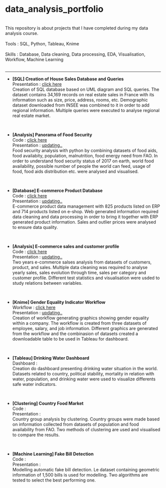 # data_analysis_portfolio
<br/>
This repository is about projects that I have completed during my data analysis course. <br/><br/>
Tools : SQL, Python, Tableau, Knime <br/><br/>
Skills : Database, Data cleaning, Data processing, EDA, Visualisation, Workflow, Machine Learning <br/>
<br/>

----------

- **[SQL] Creation of House Sales Database and Queries**<br/>
Presentation : [click here](https://github.com/haejiyun/data_analysis_portfolio/blob/main/1.%20Sql%20-%20database%20and%20queries/creation_requete_bdd.pdf)<br/>
Creation of SQL database based on UML diagram and SQL queries. The dataset contains 34,169 records on real estate sales in France with its information such as size, price, address, rooms, etc. Demographic dataset downloaded from INSEE was combined to it in order to add regional information. Multiple queries were executed to analyse regional real estate market.
<br/>

- **[Analysis] Panorama of Food Security**<br/>
Code : [click here](https://github.com/haejiyun/data_analysis_portfolio/blob/main/2.%20Analysis%20-%20public%20health/panorama_malnutrition.ipynb)<br/>
Presentation : [updating..]()<br/>
Food security analysis with python by combining datasets of food aids, food availabity, population, malnutrition, food energy need from FAO. In order to understand food security status of 2017 on earth, world food availability, possible number of people the world can feed, usage of food, food aids distribution etc. were analysed and visualised.
<br/>

- **[Database] E-commerce Product Database**<br/>
Code : [click here](https://github.com/haejiyun/data_analysis_portfolio/blob/main/3.%20Database%20-%20ecommerce/gestion_de_donnees.ipynb)<br/>
Presentation : [updating..]()<br/>
E-commerce product data management with 825 products listed on ERP and 714 products listed on e-shop. Web generated information required data cleaning and data processing in order to bring it together with ERP generated product information. Sales and outlier prices were analysed to ensure data quality.
<br/>

- **[Analysis] E-commerce sales and customer profile**<br/>
Code : [click here](https://github.com/haejiyun/data_analysis_portfolio/blob/main/4.%20Analysis%20-%20sales/analyse_ventes.ipynb)<br/>
Presentation : [updating..]()<br/>
Two years e-commerce salses analysis from datasets of customers, product, and sales. Multiple data cleaning was required to analyse yearly sales, sales evolution through time, sales per category and customer profile. Different test statistics and visualisation were usded to study relations between variables.
<br/>

- **[Knime] Gender Equality Indicator Workflow**<br/>
Workflow : [click here](https://github.com/haejiyun/data_analysis_portfolio/blob/main/5.%20Knime%20-%20Workflow/indicateurs_workflow.knime)<br/>
Presentation : [updating..]()<br/>
Creation of workflow generating graphics showing gender equality within a company. The workflow is created from three datasets of employee, salary, and job information. Different graphics are generated from the workflow and the combinasion of datasets created a downloadable table to be used in Tableau for dashboard.
<br/>

- **[Tableau] Drinking Water Dashboard**<br/>
Dashboard : []()<br/>
Creation do dashboard presenting drinking water situation in the world. Datasets related to country, political stability, mortality in relation with water, population, and drinking water were used to visualize differents safe water indicators.
<br/>

- **[Clustering] Country Food Market**<br/>
Code : []()<br/>
Presentation : []()<br/>
Country group analysis by clustering. Country groups were made based on information collected from datasets of population and food availability from FAO. Two methods of clustering are used and visualised to compare the results.
<br/>

- **[Machine Learning] Fake Bill Detection**<br/>
Code : []()<br/>
Presentation : []()<br/>
Modelling automatic fake bill detection. Le dataset containing geometric information of 1,500 bills is used for modelling. Two algorithms are tested to select the best performing one.
